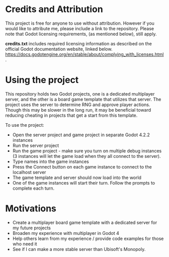# Credits and Attribution

This project is free for anyone to use without attribution. However if you would like to attribute me, please include a link to the repository. Please note that Godot licensing requirements, (as mentioned below), still apply.

**credits.txt** includes required licensing information as described on the official Godot documentation website, linked below.
https://docs.godotengine.org/en/stable/about/complying_with_licenses.html.


# Using the project

This repository holds two Godot projects, one is a dedicated multiplayer server, and the other is a board game template that utilizes that server.
The project uses the server to determine RNG and approve player actions. Though this may be slower in the long run, it may be beneficial toward
reducing cheating in projects that get a start from this template.

To use the project:
- Open the server project and game project in separate Godot 4.2.2 instances
- Run the server project
- Run the game project - make sure you turn on multiple debug instances (3 instances will let the game load when they all connect to the server).
- Type names into the game instances
- Press the Connect button on each game instance to connect to the localhost server
- The game template and server should now load into the world
- One of the game instances will start their turn. Follow the prompts to complete each turn.


# Motivations
- Create a multiplayer board game template with a dedicated server for my future projects
- Broaden my experience with multiplayer in Godot 4
- Help others learn from my experience / provide code examples for those who need it
- See if I can make a more stable server than Ubisoft's Monopoly.
